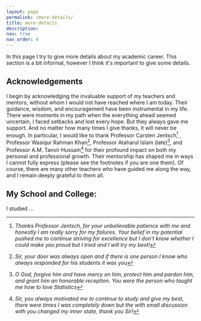 ```yaml
---
layout: page
permalink: /more-details/
title: more-details
description: 
nav: true
nav_order: 4
---
```


In this page I try to give more details about my academic career. This section is a bit informal, however I think it's important to give some details.


## Acknowledgements

I begin by acknowledging the invaluable support of my teachers and mentors, without whom I would not have reached where I am today. Their guidance, wisdom, and encouragement have been instrumental in my life. There were moments in my path when the everything ahead seemed uncertain, I faced setbacks and lost every hope. But they always gave me support. And no matter how many times I give thanks, it will never be enough. In particular, I would like to thank Professor Carsten Jentsch[^1] , Professor Wasiqur Rahman Khan[^2], Professor Ataharul Islam (late)[^3], and Professor A.M. Tanvir Hussain[^4] for their profound impact on both my personal and professional growth. Their mentorship has shaped me in ways I cannot fully express (please see the footnotes if you are one them). Of course, there are many other teachers who have guided me along the way, and I remain deeply grateful to them all.

[^1]: *Thanks Professor Jentsch, for your unbelievable patience with me and honestly I am really sorry for my failures. Your belief in my potential pushed me to continue striving for excellence but I don't know whether I could make you proud but I tried and I will try my best!*
[^2]: *Sir,  your door was always open and if there is one person I know who always responded for his students it was you* 
[^3]: *O God, forgive him and have mercy on him, protect him and pardon him, and grant him an honorable reception. You were the person who taught me how to love Statistics*
[^4]: *Sir, you always motivated me to continue to study and give my best, there were times I was completely down but the with small discussion with you changed my inner state, thank you Sir!*


## My School and College: 

I studied ... 